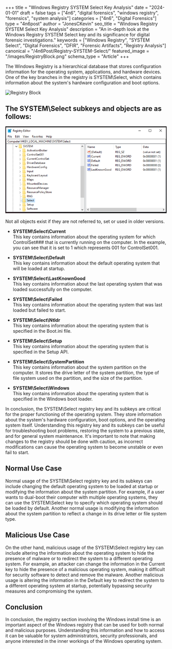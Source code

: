 +++
title = "Windows Registry SYSTEM Select Key Analysis"
date = "2024-01-01"
draft = false
tags = ["4n6", "digital forensics", "windows registry", "forensics", "system analysis"]
categories = ["4n6", "Digital Forensics"]
type = "4n6post"
author = "JonesCKevin"
seo_title = "Windows Registry SYSTEM Select Key Analysis"
description = "An in-depth look at the Windows Registry SYSTEM Select key and its significance for digital forensic investigations."
keywords = ["Windows Registry", "SYSTEM Select", "Digital Forensics", "DFIR", "Forensic Artifacts", "Registry Analysis"]
canonical = "/4n6Post/Registry-SYSTEM-Select/"
featured_image = "/images/RegistryBlock.png"
schema_type = "Article"
+++

The Windows Registry is a hierarchical database that stores configuration information for the operating system, applications, and hardware devices. One of the key branches in the registry is SYSTEM\Select, which contains information about the system's hardware configuration and boot options.

![Registry Block](../Registry-SYSTEM-Select/images/RegistryBlock.png)

## The **SYSTEM\Select** subkeys and objects are as follows:

![Select Registry](../Registry-SYSTEM-Select/images/Select-Reg1.PNG)

Not all objects exist if they are not referred to, set or used in older versions.

- **SYSTEM\Select\Current**  
    This key contains information about the operating system for which ControlSet### that is currently running on the computer. In the example, you can see that it is set to 1 which represents 001 for ControlSet001.

- **SYSTEM\Select\Default**  
    This key contains information about the default operating system that will be loaded at startup.

- **SYSTEM\Select\LastKnownGood**  
    This key contains information about the last operating system that was loaded successfully on the computer.

- **SYSTEM\Select\Failed**  
    This key contains information about the operating system that was last loaded but failed to start.

- **SYSTEM\Select\Ntldr**  
    This key contains information about the operating system that is specified in the Boot.ini file.

- **SYSTEM\Select\Setup**  
    This key contains information about the operating system that is specified in the Setup API.

- **SYSTEM\Select\SystemPartition**  
    This key contains information about the system partition on the computer. It stores the drive letter of the system partition, the type of file system used on the partition, and the size of the partition.

- **SYSTEM\Select\Windows**  
    This key contains information about the operating system that is specified in the Windows boot loader.

In conclusion, the SYSTEM\Select registry key and its subkeys are critical for the proper functioning of the operating system. They store information about the system's hardware configuration, boot options, and the operating system itself. Understanding this registry key and its subkeys can be useful for troubleshooting boot problems, restoring the system to a previous state, and for general system maintenance. It's important to note that making changes to the registry should be done with caution, as incorrect modifications can cause the operating system to become unstable or even fail to start.

## Normal Use Case

Normal usage of the SYSTEM\Select registry key and its subkeys can include changing the default operating system to be loaded at startup or modifying the information about the system partition. For example, if a user wants to dual-boot their computer with multiple operating systems, they can use the SYSTEM\Select key to specify which operating system should be loaded by default. Another normal usage is modifying the information about the system partition to reflect a change in its drive letter or file system type.

## Malicious Use Case

On the other hand, malicious usage of the SYSTEM\Select registry key can include altering the information about the operating system to hide the presence of malware or to redirect the system to a different operating system. For example, an attacker can change the information in the Current key to hide the presence of a malicious operating system, making it difficult for security software to detect and remove the malware. Another malicious usage is altering the information in the Default key to redirect the system to a different operating system at startup, potentially bypassing security measures and compromising the system.

## Conclusion

In conclusion, the registry section involving the Windows install time is an important aspect of the Windows registry that can be used for both normal and malicious purposes. Understanding this information and how to access it can be valuable for system administrators, security professionals, and anyone interested in the inner workings of the Windows operating system.

